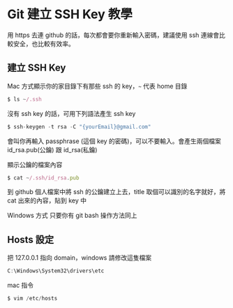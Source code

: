 # Git 建立 SSH Key 教學

用 https 去連 github 的話，每次都會要你重新輸入密碼，建議使用 ssh 連線會比較安全，也比較有效率。

## 建立 SSH Key

Mac 方式顯示你的家目錄下有那些 ssh 的 key，`~` 代表 home 目錄

```js
$ ls ~/.ssh
```

沒有 ssh key 的話，可用下列語法產生 ssh key

```js
$ ssh-keygen -t rsa -C "{yourEmail}@gmail.com"
```

會叫你再輸入 passphrase (這個 key 的密碼)，可以不要輸入。會產生兩個檔案 id_rsa.pub(公鑰) 跟 id_rsa(私鑰)

顯示公鑰的檔案內容

```js
$ cat ~/.ssh/id_rsa.pub
```

到 github 個人檔案中將 ssh 的公鑰建立上去，title 取個可以識別的名字就好，將 cat 出來的內容，貼到 key 中

Windows 方式 只要你有 git bash 操作方法同上

## Hosts 設定

把 127.0.0.1 指向 domain，windows 請修改這隻檔案

```js
C:\Windows\System32\drivers\etc
```

mac 指令

```js
$ vim /etc/hosts
```
